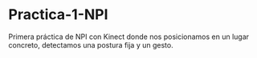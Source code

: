 # Practica-1-NPI
Primera práctica de NPI con Kinect donde nos posicionamos en un lugar concreto, detectamos una postura fija y un gesto.
